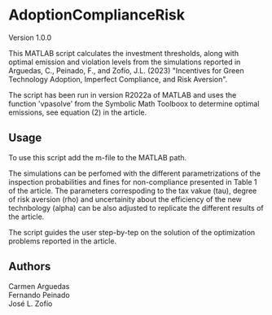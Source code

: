 # AdoptionComplianceRisk

Version 1.0.0

This MATLAB script calculates the investment thresholds, along with optimal emission and violation levels from the simulations reported in Arguedas, C., Peinado, F., and Zofío, J.L. (2023) "Incentives for Green Technology Adoption, Imperfect Compliance, and Risk Aversion".

The script has been run in version R2022a of MATLAB and uses the function 'vpasolve' from the Symbolic Math Toolboox to determine optimal emissions, see equation (2) in the article.     

## Usage

To use this script add the m-file to the MATLAB path.

The simulations can be perfomed with the different parametrizations of the inspection probabilities and fines for non-compliance presented in Table 1 of the article. The parameters correspoding to the tax vakue (tau), degree of risk aversion (rho) and uncertainity about the efficiency of the new technbology (alpha) can be also adjusted to replicate the different results of the article.

The script guides the user step-by-tep on the solution of the optimization problems reported in the article. 

## Authors

Carmen Arguedas <br>
Fernando Peinado <br>
José L. Zofío


